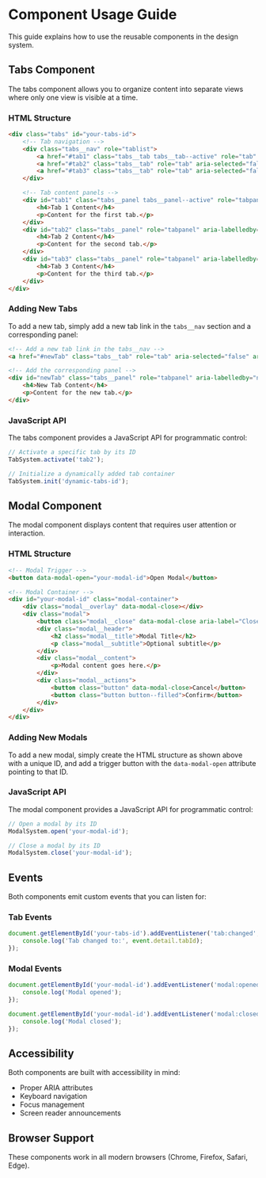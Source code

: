# Component Usage Guide

This guide explains how to use the reusable components in the design system.

## Tabs Component

The tabs component allows you to organize content into separate views where only one view is visible at a time.

### HTML Structure

```html
<div class="tabs" id="your-tabs-id">
    <!-- Tab navigation -->
    <div class="tabs__nav" role="tablist">
        <a href="#tab1" class="tabs__tab tabs__tab--active" role="tab" aria-selected="true" aria-controls="tab1">Tab 1</a>
        <a href="#tab2" class="tabs__tab" role="tab" aria-selected="false" aria-controls="tab2">Tab 2</a>
        <a href="#tab3" class="tabs__tab" role="tab" aria-selected="false" aria-controls="tab3">Tab 3</a>
    </div>

    <!-- Tab content panels -->
    <div id="tab1" class="tabs__panel tabs__panel--active" role="tabpanel" aria-labelledby="tab1">
        <h4>Tab 1 Content</h4>
        <p>Content for the first tab.</p>
    </div>
    <div id="tab2" class="tabs__panel" role="tabpanel" aria-labelledby="tab2">
        <h4>Tab 2 Content</h4>
        <p>Content for the second tab.</p>
    </div>
    <div id="tab3" class="tabs__panel" role="tabpanel" aria-labelledby="tab3">
        <h4>Tab 3 Content</h4>
        <p>Content for the third tab.</p>
    </div>
</div>
```

### Adding New Tabs

To add a new tab, simply add a new tab link in the `tabs__nav` section and a corresponding panel:

```html
<!-- Add a new tab link in the tabs__nav -->
<a href="#newTab" class="tabs__tab" role="tab" aria-selected="false" aria-controls="newTab">New Tab</a>

<!-- Add the corresponding panel -->
<div id="newTab" class="tabs__panel" role="tabpanel" aria-labelledby="newTab">
    <h4>New Tab Content</h4>
    <p>Content for the new tab.</p>
</div>
```

### JavaScript API

The tabs component provides a JavaScript API for programmatic control:

```javascript
// Activate a specific tab by its ID
TabSystem.activate('tab2');

// Initialize a dynamically added tab container
TabSystem.init('dynamic-tabs-id');
```

## Modal Component

The modal component displays content that requires user attention or interaction.

### HTML Structure

```html
<!-- Modal Trigger -->
<button data-modal-open="your-modal-id">Open Modal</button>

<!-- Modal Container -->
<div id="your-modal-id" class="modal-container">
    <div class="modal__overlay" data-modal-close></div>
    <div class="modal">
        <button class="modal__close" data-modal-close aria-label="Close modal">×</button>
        <div class="modal__header">
            <h2 class="modal__title">Modal Title</h2>
            <p class="modal__subtitle">Optional subtitle</p>
        </div>
        <div class="modal__content">
            <p>Modal content goes here.</p>
        </div>
        <div class="modal__actions">
            <button class="button" data-modal-close>Cancel</button>
            <button class="button button--filled">Confirm</button>
        </div>
    </div>
</div>
```

### Adding New Modals

To add a new modal, simply create the HTML structure as shown above with a unique ID, and add a trigger button with the `data-modal-open` attribute pointing to that ID.

### JavaScript API

The modal component provides a JavaScript API for programmatic control:

```javascript
// Open a modal by its ID
ModalSystem.open('your-modal-id');

// Close a modal by its ID
ModalSystem.close('your-modal-id');
```

## Events

Both components emit custom events that you can listen for:

### Tab Events

```javascript
document.getElementById('your-tabs-id').addEventListener('tab:changed', function(event) {
    console.log('Tab changed to:', event.detail.tabId);
});
```

### Modal Events

```javascript
document.getElementById('your-modal-id').addEventListener('modal:opened', function() {
    console.log('Modal opened');
});

document.getElementById('your-modal-id').addEventListener('modal:closed', function() {
    console.log('Modal closed');
});
```

## Accessibility

Both components are built with accessibility in mind:

- Proper ARIA attributes
- Keyboard navigation
- Focus management
- Screen reader announcements

## Browser Support

These components work in all modern browsers (Chrome, Firefox, Safari, Edge).